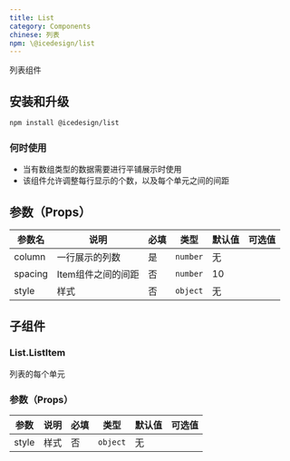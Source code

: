 ```yaml
---
title: List
category: Components
chinese: 列表
npm: \@icedesign/list
---
```


列表组件

## 安装和升级

```bash
npm install @icedesign/list
```

### 何时使用

- 当有数组类型的数据需要进行平铺展示时使用
- 该组件允许调整每行显示的个数，以及每个单元之间的间距

## 参数（Props）

|  参数名  |    说明    |   必填    |    类型   |  默认值  |  可选值  |
|-------|-----------|----------|---------|---------| -------- |
| column | 一行展示的列数 | 是 | `number` | 无 |  |
| spacing | Item组件之间的间距 | 否 | `number` | 10 |  |
| style | 样式 | 否 | `object` | 无 |  |

## 子组件

### List.ListItem

列表的每个单元

### 参数（Props）

|  参数  |    说明    |   必填    |   类型   |  默认值  |  可选值  |
|-------|-----------|----------|---------|---------| -------- |
| style | 样式 | 否 | `object` | 无 |  |


